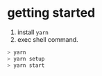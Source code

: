 # getting started

1. install `yarn`
1. exec shell command.
  ```sh
  > yarn
  > yarn setup
  > yarn start
  ```
